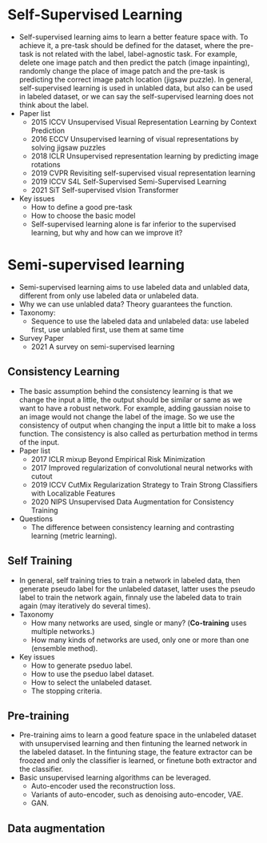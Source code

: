 # Self-Supervised Learning
* Self-supervised learning aims to learn a better feature space with. To achieve it, a pre-task should be defined for the dataset, where the pre-task is not related with the label, label-agnostic task. For example, delete one image patch and then predict the patch (image inpainting), randomly change the place of image patch and the pre-task is predicting the correct image patch location (jigsaw puzzle). In general, self-supervised learning is used in unlabled data, but also can be used in labeled dataset, or we can say the self-supervised learning does not think about the label.
* Paper list
  * 2015 ICCV Unsupervised Visual Representation Learning by Context Prediction
  * 2016 ECCV Unsupervised learning of visual representations by solving jigsaw puzzles
  * 2018 ICLR Unsupervised representation learning by predicting image rotations
  * 2019 CVPR Revisiting self-supervised visual representation learning
  * 2019 ICCV S4L Self-Supervised Semi-Supervised Learning
  * 2021 SiT Self-supervised vIsion Transformer
* Key issues
  * How to define a good pre-task
  * How to choose the basic model
  * Self-supervised learning alone is far inferior to the supervised learning, but why and how can we improve it?
 
 # Semi-supervised learning
* Semi-supervised learning aims to use labeled data and unlabled data, different from only use labeled data or unlabeled data.
* Why we can use unlabled data? Theory guarantees the function.
* Taxonomy:
  *  Sequence to use the labeled data and unlabeled data: use labeled first, use unlabled first, use them at same time
* Survey Paper
  * 2021 A survey on semi-supervised learning
 
 ## Consistency Learning
 * The basic assumption behind the consistency learning is that we change the input a little, the output should be similar or same as we want to have a robust network. For example, adding gaussian noise to an image would not change the label of the image. So we use the consistency of output when changing the input a little bit to make a loss function. The consistency is also called as perturbation method in terms of the input.
 * Paper list
   * 2017 ICLR mixup Beyond Empirical Risk Minimization
   * 2017 Improved regularization of convolutional neural networks with cutout
   * 2019 ICCV CutMix Regularization Strategy to Train Strong Classifiers with Localizable Features
   * 2020 NIPS Unsupervised Data Augmentation for Consistency Training
* Questions
  * The difference between consistency learning and contrasting learning (metric learning).

## Self Training
* In general, self training tries to train a network in labeled data, then generate pseudo label for the unlabeled dataset, latter uses the pseudo label to train the network again, finnaly use the labeled data to train again (may iteratively do several times).
* Taxonomy
  * How many networks are used, single or many? (**Co-training** uses multiple networks.)
  * How many kinds of networks are used, only one or more than one (ensemble method).
* Key issues
  * How to generate pseduo label.
  * How to use the pseduo label dataset.
  * How to select the unlabeled dataset.
  * The stopping criteria.

## Pre-training
* Pre-training aims to learn a good feature space in the unlabeled dataset with unsupervised learning and then fintuning the learned network in the labeled dataset. In the fintuning stage, the feature extractor can be froozed and only the classifier is learned, or finetune both extractor and the classifier.
* Basic unsupervised learning algorithms can be leveraged.
  * Auto-encoder used the reconstruction loss.
  * Variants of auto-encoder, such as denoising auto-encoder, VAE.
  * GAN.

## Data augmentation
